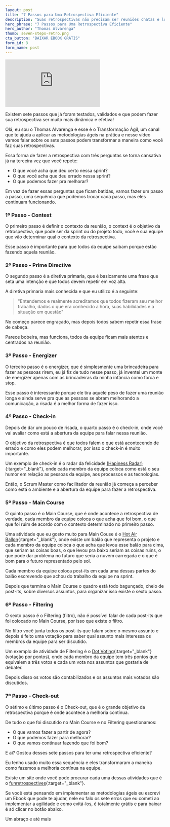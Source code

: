 ```yaml
---
layout: post
title: "7 Passos para Uma Retrospectiva Eficiente"
description: "Suas retrospectivas não precisam ser reuniões chatas e longas, existem 7 passos testados e validados que te guiam na hora de preparar suas retrospectivas para que elas sejam mais dinâmicas e efetivas."
hero_phrase: "7 Passos para Uma Retrospectiva Eficiente"
hero_author: "Thomas Alvarenga"
thumb: seven-steps-retro.png
cta_button: "BAIXAR EBOOK GRÁTIS"
form_id: 3
form_name: post
---
```


<div class='post__video'>
  <iframe src='https://www.youtube.com/embed/xBIm5kJ8W0E' frameborder='0' allowfullscreen></iframe>
</div>

Existem sete passos que já foram testados, validados e que podem fazer sua retrospectiva ser muito mais dinâmica e efetiva!

Olá, eu sou o Thomas Alvarenga e esse é o Transformação Ágil, um canal que te ajuda a aplicar as metodologias ágeis na prática e nesse vídeo vamos falar sobre os sete passos podem transformar a maneira como você faz suas retrospectivas.

Essa forma de fazer a retrospectiva com três perguntas se torna cansativa já na terceira vez que você repete:

- O que você acha que deu certo nessa sprint?
- O que você acha que deu errado nessa sprint?
- O que podemos fazer pra melhorar?

Em vez de fazer essas perguntas que ficam batidas, vamos fazer um passo a passo, uma sequência que podemos trocar cada passo, mas eles continuam funcionando.

### 1º Passo - Context

O primeiro passo é definir o contexto da reunião, o context é o objetivo da retrospectiva, que pode ser da sprint ou do projeto todo, você e sua equipe que vão determinar qual o contexto da retrospectiva.

Esse passo é importante para que todos da equipe saibam porque estão fazendo aquela reunião.

### 2º Passo - Prime Directive

O segundo passo é a diretiva primaria, que é basicamente uma frase que seta uma intenção e que todos devem repetir em voz alta.

A diretiva primaria mais conhecida e que eu utilizo é a seguinte:

> "Entendemos e realmente acreditamos que todos fizeram seu melhor trabalho, dados o que era conhecido a hora, suas habilidades e a situação em questão"

No começo parece engraçado, mas depois todos sabem repetir essa frase de cabeça.

Parece bobeira, mas funciona, todos da equipe ficam mais atentos e centrados na reunião.

### 3º Passo - Energizer

O terceiro passo é o energizer, que é simplesmente uma brincadeira para fazer as pessoas rirem, eu já fiz de tudo nesse passo, já inventei um monte de energizer apenas com as brincadeiras da minha infância como forca e stop.

Esse passo é interessante porque ele tira aquele peso de fazer uma reunião longa e ainda serve pra que as pessoas se abram melhorando a comunicação, a risada é a melhor forma de fazer isso.

### 4º Passo - Check-in

Depois de dar um pouco de risada, o quarto passo é o check-in, onde você vai avaliar como está a abertura da equipe para falar nessa reunião.

O objetivo da retrospectiva é que todos falem o que está acontecendo de errado e como eles podem melhorar, por isso o check-in é muito importante.

Um exemplo de check-in é o radar da felicidade [(Hapiness Radar)](http://www.funretrospectives.com/happiness-radar/){:target="_blank"}, onde cada membro da equipe coloca como está o seu humor em relação as pessoas da equipe, aos processos e as tecnologias.

Então, o Scrum Master como facilitador da reunião já começa a perceber como está o ambiente e a abertura da equipe para fazer a retrospectiva.

### 5º Passo - Main Course

O quinto passo é o Main Course, que é onde acontece a retrospectiva de verdade, cada membro da equipe coloca o que acha que foi bom, o que que foi ruim de acordo com o contexto determinado no primeiro passo.

Uma atividade que eu gosto muito para Main Couse é o [Hot Air Ballon](http://www.funretrospectives.com/hot-air-balloon-bad-weather/){:target="_blank"}, onde existe um balão que representa o projeto e cada membro da equipe coloca o que acha que levou esse balão para cima, que seriam as coisas boas, o que levou pra baixo seriam as coisas ruins, o que pode dar problema no futuro que seria a nuvem carregada e o que é bom para o futuro representado pelo sol.

Cada membro da equipe coloca post-its em cada uma dessas partes do balão escrevendo que achou do trabalho da equipe na sprint.

Depois que termina o Main Course o quadro está todo bagunçado, cheio de post-its, sobre diversos assuntos, para organizar isso existe o sexto passo.

### 6º Passo - Filtering

O sexto passo é o Filtering (filtro), não é possível falar de cada post-its que foi colocado no Main Course, por isso que existe o filtro.

No filtro você junta todos os post-its que falam sobre o mesmo assunto e depois é feito uma votação para saber qual assunto mais interessa os membros da equipe para ser discutido.

Um exemplo de atividade de Filtering é o [Dot Voting](http://www.funretrospectives.com/dot-voting/){:target="_blank"} (votação por pontos), onde cada membro da equipe tem três pontos que equivalem a três votos e cada um vota nos assuntos que gostaria de debater.

Depois disso os votos são contabilizados e os assuntos mais votados são discutidos.

### 7º Passo - Check-out

O sétimo e último passo é o Check-out, que é o grande objetivo da retrospectiva porque é onde acontece a melhoria contínua.

De tudo o que foi discutido no Main Course e no Filtering questionamos:

- O que vamos fazer a partir de agora?
- O que podemos fazer para melhorar?
- O que vamos continuar fazendo que foi bom?

E ai? Gostou desses sete passos para ter uma retrospectiva eficiente?

Eu tenho usado muito essa sequência e eles transformaram a maneira como fazemos a melhoria contínua na equipe.

Existe um site onde você pode procurar cada uma dessas atividades que é o [funretrospectives](http://funretrospectives.com){:target="_blank"}.

Se você está pensando em implementar as metodologias ágeis eu escrevi um Ebook que pode te ajudar, nele eu falo os sete erros que eu cometi ao implementar a agilidade e como evitá-los, é totalmente grátis e para baixar é só clicar no botão abaixo.

Um abraço e até mais

